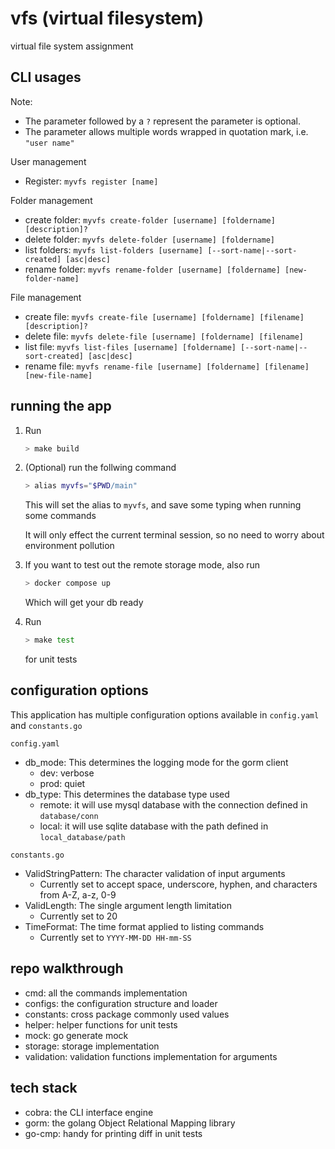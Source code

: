 # vfs (virtual filesystem)

virtual file system assignment

## CLI usages

Note:

- The parameter followed by a `?` represent the parameter is optional.
- The parameter allows multiple words wrapped in quotation mark, i.e. `"user name"`

User management

- Register: `myvfs register [name]`

Folder management

- create folder: `myvfs create-folder [username] [foldername] [description]?`
- delete folder: `myvfs delete-folder [username] [foldername]`
- list folders: `myvfs list-folders [username] [--sort-name|--sort-created] [asc|desc]`
- rename folder: `myvfs rename-folder [username] [foldername] [new-folder-name]`

File management

- create file: `myvfs create-file [username] [foldername] [filename] [description]?`
- delete file: `myvfs delete-file [username] [foldername] [filename]`
- list file: `myvfs list-files [username] [foldername] [--sort-name|--sort-created] [asc|desc]`
- rename file: `myvfs rename-file [username] [foldername] [filename] [new-file-name]`

## running the app

1. Run

    ``` bash
    > make build
    ```

2. (Optional) run the follwing command

    ``` bash
    > alias myvfs="$PWD/main"
    ```

    This will set the alias to `myvfs`, and save some typing when running some commands

    It will only effect the current terminal session, so no need to worry about environment pollution
3. If you want to test out the remote storage mode, also run

    ```bash
    > docker compose up
    ```

    Which will get your db ready
4. Run

    ```bash
    > make test
    ```

    for unit tests

## configuration options

This application has multiple configuration options available in `config.yaml` and `constants.go`

`config.yaml`

- db_mode: This determines the logging mode for the gorm client
  - dev: verbose
  - prod: quiet
- db_type: This determines the database type used
  - remote: it will use mysql database with the connection defined in `database/conn`
  - local: it will use sqlite database with the path defined in `local_database/path`

`constants.go`

- ValidStringPattern: The character validation of input arguments
  - Currently set to accept space, underscore, hyphen, and characters from A-Z, a-z, 0-9
- ValidLength: The single argument length limitation
  - Currently set to 20
- TimeFormat: The time format applied to listing commands
  - Currently set to `YYYY-MM-DD HH-mm-SS`

## repo walkthrough

- cmd: all the commands implementation
- configs: the configuration structure and loader
- constants: cross package commonly used values
- helper: helper functions for unit tests
- mock: go generate mock
- storage: storage implementation
- validation: validation functions implementation for arguments

## tech stack

- cobra: the CLI interface engine
- gorm: the golang Object Relational Mapping library
- go-cmp: handy for printing diff in unit tests
